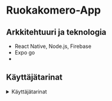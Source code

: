 # Ruokakomero-App


## Arkkitehtuuri ja teknologia

- React Native, Node.js, Firebase
- Expo go
- 


## Käyttäjätarinat

<details>
<summary>Käyttäjätarinat</summary>

### Tarina 1
- Käyttäjänä haluan pystyä kirjaamaan sovellukseen kaikki ruokakaapissa olevani ainesosat  

### Tarina 2
- Käyttäjä haluan tarkastella listalta olemassa olevat ainesosat. 

### Tarina 3

- Käyttäjänä haluan jakaa kuivakaapin ja pakastimen sisällön muiden ruokakunnan jäsenten kanssa sovelluksen avulla, jotta voimme välttää päällekkäiset ostokset. 

### Tarina 4
- Käyttäjänä haluan käyttää sovelluksen chatbottia saadakseni resepti-ideoita kodistani jo löytyvien ruokatarvikkeiden perusteella. 

### Tarina 5

- Käyttäjänä haluan nähdä sovelluksesta ainesosien tarkat määrät (esim. 5 tomaattia, 5 dl vehnäjauhoja). 

### Tarina 6

- Käyttäjänä haluan tarkastella ruokakaapin ainesosia kategorioittain (esim. vihannekset, säilykkeet). 

### Tarina 7
- Käyttäjänä haluan, että sovelluksen käyttöliittymä on helppokäyttöinen. 

### Tarina 8

- Käyttäjänä haluan luoda ostoslistoja sovelluksen sisäisesti, jotta voin helposti suunnitella ostokseni ja varmistaa, että hankin kaiken tarvittavan. 

### Tarina 9

- Käyttäjänä haluan luoda ja tallentaa aterioita ja nähdä tallennettujen aterioiden ravintoarvot, sekä mahdollisesti yksittäisten ainesosien ravintoarvot. 

### Tarina 10
- Käyttäjänä haluan pystyä kalenterimuotoisesti tarkastelemaan ja pitämään kirjaa ruokailustani. 

### Tarina 11

- Käyttäjänä haluan pystyä kirjautumaan sovellukseen helposti, esimerkiksi käyttäjätunnukselle ja salasanalla. 

### Tarina 12
- Käyttäjänä haluan pystyä muuttamaan tietojani sovelluksessa. 

### Tarina 13
- Käyttäjänä, joka noudattaa erityisruokavaliota (kuten gluteeniton tai vegaaninen), haluan sovelluksen ehdottavan vain ruokavaliooni sopivia reseptejä, jotta voin pysyä ruokavaliossani. 

### Tarina 14

- Käyttäjänä haluan, että tarvikkeiden lisääminen sovellukseen olisi mahdollisimman helppoa, esim. hyödyntämällä tuotteen viivakoodia. 

</details>